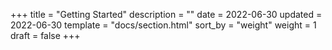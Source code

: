 +++
title = "Getting Started"
description = ""
date = 2022-06-30
updated = 2022-06-30
template = "docs/section.html"
sort_by = "weight"
weight = 1
draft = false
+++
